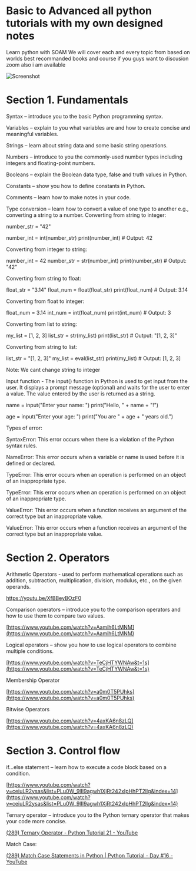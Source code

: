 # Basic to Advanced all python tutorials with my own designed notes 
 Learn python with SOAM
 We will cover each and every topic from based on worlds best recommanded books and course
 if you guys want to discusion zoom also i am available
 
![Screenshot](screenshot.png)
 
 # Section 1. Fundamentals

Syntax – introduce you to the basic Python programming syntax.

Variables – explain to you what variables are and how to create concise and meaningful variables.

Strings – learn about string data and some basic string operations.

Numbers – introduce to you the commonly-used number types including integers and floating-point numbers.

Booleans – explain the Boolean data type, false and truth values in Python.

Constants – show you how to define constants in Python.

Comments – learn how to make notes in your code.

Type conversion – learn how to convert a value of one type to another e.g., converting a string to a number.
Converting from string to integer:

number_str = "42"

number_int = int(number_str)
print(number_int)  # Output: 42

Converting from integer to string:

number_int = 42
number_str = str(number_int)
print(number_str)  # Output: "42"

Converting from string to float:

float_str = "3.14"
float_num = float(float_str)
print(float_num)  # Output: 3.14

Converting from float to integer:

float_num = 3.14
int_num = int(float_num)
print(int_num)  # Output: 3

Converting from list to string:

my_list = [1, 2, 3]
list_str = str(my_list)
print(list_str)  # Output: "[1, 2, 3]"

Converting from string to list:

list_str = "[1, 2, 3]"
my_list = eval(list_str)
print(my_list)  # Output: [1, 2, 3]

Note: We cant change string to integer



Input function - The input() function in Python is used to get input from the user. It displays a prompt message (optional) and waits for the user to enter a value. The value entered by the user is returned as a string.


name = input("Enter your name: ")
print("Hello, " + name + "!")

age = input("Enter your age: ")
print("You are " + age + " years old.")

Types of error:

SyntaxError:
This error occurs when there is a violation of the Python syntax rules.

NameError:
This error occurs when a variable or name is used before it is defined or declared.

TypeError:
This error occurs when an operation is performed on an object of an inappropriate type.

TypeError:
This error occurs when an operation is performed on an object of an inappropriate type.

ValueError:
This error occurs when a function receives an argument of the correct type but an inappropriate value.

ValueError:
This error occurs when a function receives an argument of the correct type but an inappropriate value.

# Section 2. Operators

Arithmetic Operators - used to perform mathematical operations such as addition, subtraction, multiplication, division, modulus, etc., on the given operands.

https://youtu.be/XfBBeyBOzF0

Comparison operators – introduce you to the comparison operators and how to use them to compare two values.

[https://www.youtube.com/watch?v=Aamih6LtMNM](https://www.youtube.com/watch?v=Aamih6LtMNM)

Logical operators – show you how to use logical operators to combine multiple conditions.

[https://www.youtube.com/watch?v=TeCjHTYWNAw&t=1s](https://www.youtube.com/watch?v=TeCjHTYWNAw&t=1s)

Membership Operator

[https://www.youtube.com/watch?v=a0m0T5PUhks](https://www.youtube.com/watch?v=a0m0T5PUhks)

Bitwise Operators 

[https://www.youtube.com/watch?v=4axKA6n8zLQ](https://www.youtube.com/watch?v=4axKA6n8zLQ)

# Section 3. Control flow

if…else statement – learn how to execute a code block based on a condition.

[https://www.youtube.com/watch?v=ceiuLR2ysas&list=PLu0W_9lII9agwh1XjRt242xIpHhPT2llg&index=14](https://www.youtube.com/watch?v=ceiuLR2ysas&list=PLu0W_9lII9agwh1XjRt242xIpHhPT2llg&index=14)

Ternary operator – introduce you to the Python ternary operator that makes your code more concise.

[(289) Ternary Operator - Python Tutorial 21 - YouTube](https://www.youtube.com/watch?v=icIuzMYl728)

Match Case:

[(289) Match Case Statements in Python | Python Tutorial - Day #16 - YouTube](https://www.youtube.com/watch?v=bthQCK1QAmQ&list=PLu0W_9lII9agwh1XjRt242xIpHhPT2llg&index=16)



